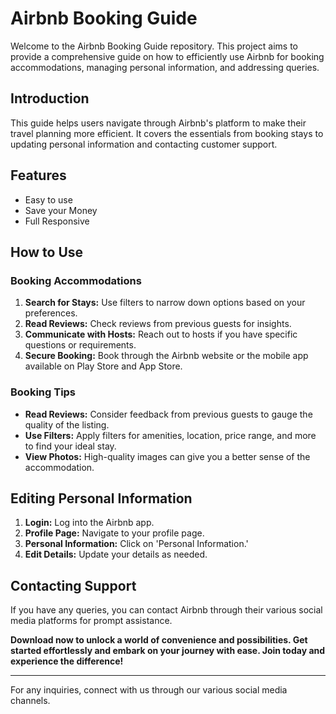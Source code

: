 # Airbnb Booking Guide

Welcome to the Airbnb Booking Guide repository. This project aims to provide a comprehensive guide on how to efficiently use Airbnb for booking accommodations, managing personal information, and addressing queries.

## Introduction
This guide helps users navigate through Airbnb's platform to make their travel planning more efficient. It covers the essentials from booking stays to updating personal information and contacting customer support.

## Features
- Easy to use
- Save your Money
- Full Responsive

## How to Use
### Booking Accommodations
1. **Search for Stays:** Use filters to narrow down options based on your preferences.
2. **Read Reviews:** Check reviews from previous guests for insights.
3. **Communicate with Hosts:** Reach out to hosts if you have specific questions or requirements.
4. **Secure Booking:** Book through the Airbnb website or the mobile app available on Play Store and App Store.

### Booking Tips
- **Read Reviews:** Consider feedback from previous guests to gauge the quality of the listing.
- **Use Filters:** Apply filters for amenities, location, price range, and more to find your ideal stay.
- **View Photos:** High-quality images can give you a better sense of the accommodation.

## Editing Personal Information
1. **Login:** Log into the Airbnb app.
2. **Profile Page:** Navigate to your profile page.
3. **Personal Information:** Click on 'Personal Information.'
4. **Edit Details:** Update your details as needed.

## Contacting Support
If you have any queries, you can contact Airbnb through their various social media platforms for prompt assistance.



**Download now to unlock a world of convenience and possibilities. Get started effortlessly and embark on your journey with ease. Join today and experience the difference!**

---

For any inquiries, connect with us through our various social media channels.

